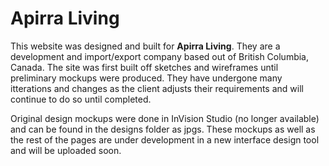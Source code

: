 # Apirra Living



This website was designed and built for **Apirra Living**. They are a development 
and import/export company based out of British Columbia, Canada. The site was first 
built off sketches and wireframes until preliminary mockups were produced. They have 
undergone many itterations and changes as the client adjusts their requirements and 
will continue to do so until completed. 

Original design mockups were done in InVision Studio (no longer available) and can be found 
in the designs folder as jpgs. These mockups as well as the rest of the pages are under
development in a new interface design tool and will be uploaded soon. 